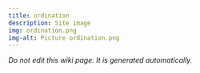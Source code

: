 ```yaml
---
title: ordination
description: Site image
img: ordination.png
img-alt: Picture ordination.png
---
```


_Do not edit this wiki page. It is generated automatically._ 

